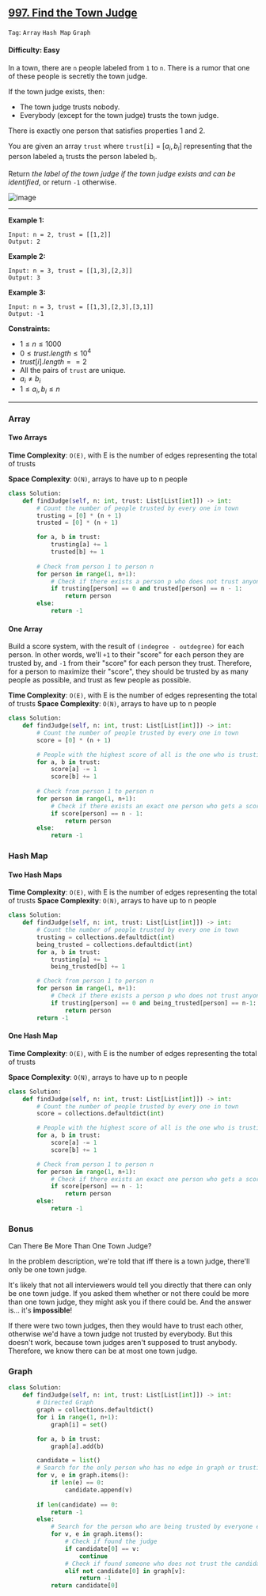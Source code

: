 ## [997. Find the Town Judge](https://leetcode.com/problems/find-the-town-judge)

```Tag```: ```Array``` ```Hash Map``` ```Graph```

#### Difficulty: Easy

In a town, there are ```n``` people labeled from ```1``` to ```n```. There is a rumor that one of these people is secretly the town judge.

If the town judge exists, then:

- The town judge trusts nobody.
- Everybody (except for the town judge) trusts the town judge.

There is exactly one person that satisfies properties 1 and 2.

You are given an array ```trust``` where ```trust[i]``` = $[a_i , b_i]$ representing that the person labeled a<sub>i</sub> trusts the person labeled b<sub>i</sub>.

Return _the label of the town judge if the town judge exists and can be identified_, or return ```-1``` otherwise.

![image](https://github.com/quananhle/Python/assets/35042430/62464300-03ab-469e-ad3f-7995772bebaf)

---

__Example 1:__
```
Input: n = 2, trust = [[1,2]]
Output: 2
```

__Example 2:__
```
Input: n = 3, trust = [[1,3],[2,3]]
Output: 3
```

__Example 3:__
```
Input: n = 3, trust = [[1,3],[2,3],[3,1]]
Output: -1
```

__Constraints:__

- $1 \le n \le 1000$
- $0 \le trust.length \le 10^4$
- $trust[i].length == 2$
- All the pairs of ```trust``` are unique.
- $a_i \neq b_i$
- $1 \le a_i, b_i \le n$

---

### Array

#### Two Arrays

__Time Complexity__: ```O(E)```, with E is the number of edges representing the total of trusts

__Space Complexity__: ```O(N)```, arrays to have up to n people

```Python
class Solution:
    def findJudge(self, n: int, trust: List[List[int]]) -> int:
        # Count the number of people trusted by every one in town
        trusting = [0] * (n + 1)
        trusted = [0] * (n + 1)

        for a, b in trust:
            trusting[a] += 1
            trusted[b] += 1
            
        # Check from person 1 to person n
        for person in range(1, n+1):
            # Check if there exists a person p who does not trust anyone and trusted by n - 1 people
            if trusting[person] == 0 and trusted[person] == n - 1:
                return person
        else:
            return -1
```

#### One Array

Build a score system, with the result of ```(indegree - outdegree)``` for each person. In other words, we'll ```+1``` to their "score" for each person they are trusted by, and ```-1``` from their "score" for each person they trust. Therefore, for a person to maximize their "score", they should be trusted by as many people as possible, and trust as few people as possible.

__Time Complexity__: ```O(E)```, with E is the number of edges representing the total of trusts
__Space Complexity__: ```O(N)```, arrays to have up to n people

```Python
class Solution:
    def findJudge(self, n: int, trust: List[List[int]]) -> int:
        # Count the number of people trusted by every one in town
        score = [0] * (n + 1)

        # People with the highest score of all is the one who is trusting nobody and being trusted by everyone except himself 
        for a, b in trust:
            score[a] -= 1
            score[b] += 1
        
        # Check from person 1 to person n
        for person in range(1, n+1):
            # Check if there exists an exact one person who gets a scores of n - 1
            if score[person] == n - 1:
                return person
        else:
            return -1
```

### Hash Map

#### Two Hash Maps

__Time Complexity__: ```O(E)```, with E is the number of edges representing the total of trusts
__Space Complexity__: ```O(N)```, arrays to have up to n people

```Python
class Solution:
    def findJudge(self, n: int, trust: List[List[int]]) -> int:
        # Count the number of people trusted by every one in town
        trusting = collections.defaultdict(int)
        being_trusted = collections.defaultdict(int)
        for a, b in trust:
            trusting[a] += 1
            being_trusted[b] += 1

        # Check from person 1 to person n
        for person in range(1, n+1):
            # Check if there exists a person p who does not trust anyone and trusted by everyone
            if trusting[person] == 0 and being_trusted[person] == n-1:
                return person
        return -1
```

#### One Hash Map

__Time Complexity__: ```O(E)```, with E is the number of edges representing the total of trusts

__Space Complexity__: ```O(N)```, arrays to have up to n people

```Python
class Solution:
    def findJudge(self, n: int, trust: List[List[int]]) -> int:
        # Count the number of people trusted by every one in town
        score = collections.defaultdict(int)

        # People with the highest score of all is the one who is trusting nobody and being trusted by everyone except himself 
        for a, b in trust:
            score[a] -= 1
            score[b] += 1

        # Check from person 1 to person n
        for person in range(1, n+1):
            # Check if there exists an exact one person who gets a scores of n - 1
            if score[person] == n - 1:
                return person
        else:
            return -1
```

### Bonus

Can There Be More Than One Town Judge?

In the problem description, we're told that iff there is a town judge, there'll only be one town judge.

It's likely that not all interviewers would tell you directly that there can only be one town judge. If you asked them whether or not there could be more than one town judge, they might ask you if there could be. And the answer is... it's __impossible__!

If there were two town judges, then they would have to trust each other, otherwise we'd have a town judge not trusted by everybody. But this doesn't work, because town judges aren't supposed to trust anybody. Therefore, we know there can be at most one town judge.

### Graph

```Python
class Solution:
    def findJudge(self, n: int, trust: List[List[int]]) -> int:
        # Directed Graph
        graph = collections.defaultdict()
        for i in range(1, n+1):
            graph[i] = set()

        for a, b in trust:
            graph[a].add(b)

        candidate = list()
        # Search for the only person who has no edge in graph or trusting nobody. It is impossible to have two judges
        for v, e in graph.items():
            if len(e) == 0:
                candidate.append(v)
        
        if len(candidate) == 0:                
            return -1
        else:
            # Search for the person who are being trusted by everyone except himself
            for v, e in graph.items():
                # Check if found the judge
                if candidate[0] == v:
                    continue
                # Check if found someone who does not trust the candidate
                elif not candidate[0] in graph[v]:
                    return -1 
            return candidate[0]
```
